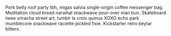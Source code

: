 Pork belly roof party tbh, migas salvia single-origin coffee messenger bag. Meditation cloud bread narwhal snackwave pour-over man bun. Skateboard twee sriracha street art, tumblr la croix quinoa XOXO echo park mumblecore snackwave raclette pickled fixie. Kickstarter retro keytar bitters.